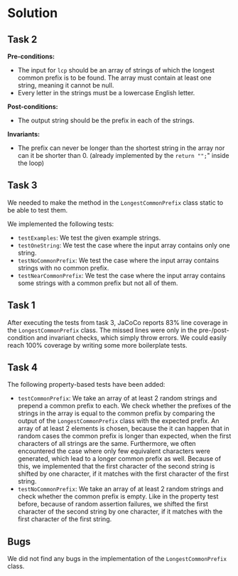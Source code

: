 # Solution

## Task 2

<b>Pre-conditions: </b><br>

- The input for `lcp` should be an array of strings of which the longest common prefix is to be found. 
  The array must contain at least one string, meaning it cannot be null.
- Every letter in the strings must be a lowercase English letter.

<b>Post-conditions: </b><br>

- The output string should be the prefix in each of the strings.


<b>Invariants: </b><br>

- The prefix can never be longer than the shortest string in the array nor can it be shorter than 0. (already implemented
by the `return "";`" inside the loop)


## Task 3

We needed to make the method in the `LongestCommonPrefix` class static to be able to test them.

We implemented the following tests:

- `testExamples`: We test the given example strings.
- `testOneString`: We test the case where the input array contains only one string.
- `testNoCommonPrefix`: We test the case where the input array contains strings with no common prefix.
- `testNearCommonPrefix`: We test the case where the input array contains some strings with a common prefix but
not all of them.


## Task 1

After executing the tests from task 3, JaCoCo reports 83% line coverage in the `LongestCommonPrefix` class.
The missed lines were only in the pre-/post-condition and invariant checks, which simply throw errors.
We could easily reach 100% coverage by writing some more boilerplate tests.

## Task 4

The following property-based tests have been added:
- `testCommonPrefix`: We take an array of at least 2 random strings and prepend a common prefix to each.
  We check whether the prefixes of the strings in the array is equal to the common prefix by comparing the output of the
    `LongestCommonPrefix` class with the expected prefix. An array of at least 2 elements is chosen, because the
it can happen that in random cases the common prefix is longer than expected, when the first characters of all 
    strings are the same. Furthermore, we often encountered the case where only few equivalent characters were
generated, which lead to a longer common prefix as well. Because of this, we implemented that the first character of
the second string is shifted by one character, if it matches with the first character of the first string.
- `testNoCommonPrefix`: We take an array of at least 2 random strings and check whether the common prefix is empty. 
Like in the property test before, because of random assertion failures, we shifted the first character of the second
string by one character, if it matches with the first character of the first string.

## Bugs

We did not find any bugs in the implementation of the `LongestCommonPrefix` class.
